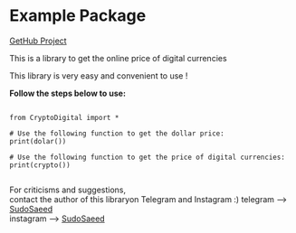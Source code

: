 # Example Package

[GetHub Project](https://github.com/DrSudoSaeed/)

This is a library to get the online price of digital currencies

This library is very easy and convenient to use !

**Follow the steps below to use:**

```

from CryptoDigital import *

# Use the following function to get the dollar price:
print(dolar())

# Use the following function to get the price of digital currencies:
print(crypto())


```


For criticisms and suggestions,<br>contact the author of this libraryon Telegram and Instagram :)
telegram --> [SudoSaeed](https://t.me/sudosaeed/)<br>
instagram --> [SudoSaeed](https://www.instagram.com/sudosaeed/)